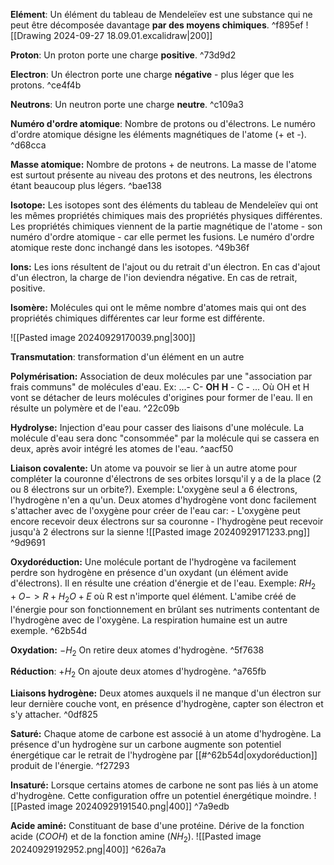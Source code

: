 **Elément**: 
	Un élément du tableau de Mendeleïev est une substance qui ne peut être décomposée davantage **par des moyens chimiques**. ^f895ef
![[Drawing 2024-09-27 18.09.01.excalidraw|200]]

**Proton**: 
	Un proton porte une charge **positive**. ^73d9d2

**Electron**: 
	Un électron porte une charge **négative** - plus léger que les protons. ^ce4f4b

**Neutrons**: 
	Un neutron porte une charge **neutre**. ^c109a3

**Numéro d'ordre atomique**:
	Nombre de protons ou d'électrons. Le numéro d'ordre atomique désigne les éléments magnétiques de l'atome (+ et -). ^d68cca

**Masse atomique:**
	Nombre de protons + de neutrons. La masse de l'atome est surtout présente au niveau des protons et des neutrons, les électrons étant beaucoup plus légers. ^bae138

**Isotope:**
	Les isotopes sont des éléments du tableau de Mendeleïev qui ont les mêmes propriétés chimiques mais des propriétés physiques différentes.  
	Les propriétés chimiques viennent de la partie magnétique de l'atome - son numéro d'ordre atomique - car elle permet les fusions. Le numéro d'ordre atomique reste donc inchangé dans les isotopes.  ^49b36f

**Ions:** 
	Les ions résultent de l'ajout ou du retrait d'un électron. En cas d'ajout d'un électron, la charge de l'ion deviendra négative. En cas de retrait, positive.

**Isomère:**
	Molécules qui ont le même nombre d'atomes mais qui ont des propriétés chimiques différentes car leur forme est différente.

![[Pasted image 20240929170039.png|300]]


**Transmutation**: 
	transformation d'un élément en un autre 

**Polymérisation:**
	Association de deux molécules par une "association par frais communs" de molécules d'eau.
	Ex:  ...- C- **OH**      **H** - C - ...
	Où OH et H vont se détacher de leurs molécules d'origines pour former de l'eau.
	Il en résulte un polymère et de l'eau. ^22c09b

**Hydrolyse:**
	Injection d'eau pour casser des liaisons d'une molécule. La molécule d'eau sera donc "consommée" par la molécule qui se cassera en deux, après avoir intégré les atomes de l'eau. ^aacf50

**Liaison covalente:**
	Un atome va pouvoir se lier à un autre atome pour compléter la couronne d'électrons de ses orbites lorsqu'il y a de la place (2 ou 8 électrons sur un orbite?). 
	Exemple: L'oxygène seul a 6 électrons, l'hydrogène n'en a qu'un. Deux atomes d'hydrogène vont donc facilement s'attacher avec de l'oxygène pour créer de l'eau car:
	- L'oxygène peut encore recevoir deux électrons sur sa couronne
	- l'hydrogène peut recevoir jusqu'à 2 électrons sur la sienne
	![[Pasted image 20240929171233.png]] ^9d9691


**Oxydoréduction:**
	Une molécule portant de l'hydrogène va facilement perdre son hydrogène en présence d'un oxydant (un élément avide d'électrons). Il en résulte une création d'énergie et de l'eau.
	Exemple: 
	$RH_2 + O -> R + H_2O + E$ où R est n'importe quel élément.
L'amibe créé de l'énergie pour son fonctionnement en brûlant ses nutriments contentant de l'hydrogène avec de l'oxygène. La respiration humaine est un autre exemple. ^62b54d

**Oxydation:** $- H_2$
	On retire deux atomes d'hydrogène. ^5f7638

**Réduction**: $+ H_2$ 
	On ajoute deux atomes d'hydrogène. ^a765fb

**Liaisons hydrogène:**
	Deux atomes auxquels il ne manque d'un électron sur leur dernière couche vont, en présence d'hydrogène, capter son électron et s'y attacher.   ^0df825

**Saturé:**
	Chaque atome de carbone est associé à un atome d'hydrogène. La présence d'un hydrogène sur un carbone augmente son potentiel énergétique car le retrait de l'hydrogène par [[#^62b54d|oxydoréduction]] produit de l'énergie. ^f27293

**Insaturé:**
	Lorsque certains atomes de carbone ne sont pas liés à un atome d'hydrogène. Cette configuration offre un potentiel énergétique moindre.
	![[Pasted image 20240929191540.png|400]] ^7a9edb


**Acide aminé:**
	Constituant de base d'une protéine. Dérive de la fonction acide ($COOH$) et de la fonction amine ($NH_2$).
	![[Pasted image 20240929192952.png|400]] ^626a7a


